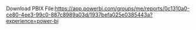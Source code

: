 Download PBIX File:https://app.powerbi.com/groups/me/reports/0c1310a0-ce80-4ee3-99c0-887c8989a03d/1937befa025e0385443a?experience=power-bi
